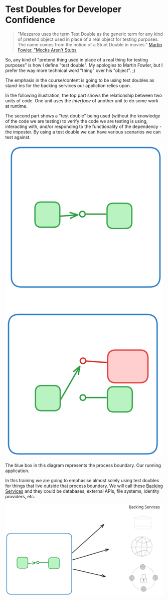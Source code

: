 # Test Doubles for Developer Confidence

> "Meszaros uses the term Test Double as the generic term for any kind of pretend object used in place of a real object for testing purposes. The name comes from the notion of a Stunt Double in movies." [Martin Fowler, "Mocks Aren't Stubs](https://martinfowler.com/articles/mocksArentStubs.html)

So, any kind of "pretend thing used in place of a real thing for testing purposes" is how I define "test double". My apologies to Martin Fowler, but I prefer the way more technical word "thing" over his "object". ;) 

The emphasis in the course/content is going to be using test doubles as stand-ins for the backing services our appliction relies upon. 

In the following illustration, the top part shows the relationship between two units of code. One unit uses the *interface* of another unit to do some work at runtime.

The second part shows a "test double" being used (without the knowledge of the code we are testing) to verify the code we are testing is using, interacting with, and/or responding to the functionality of the dependency - the imposter. By using a test double we can have various scenarios we can test against.

![Test Double Imposters](../images/imposter.svg)

The blue box in this diagram represents the process boundary. Our running application.

In this training we are going to emphasise almost solely using test doubles for things that live outside that process boundary. We will call these [Backing Services](https://12factor.net/backing-services) and they could be databases, external APIs, file systems, identity providers, etc.

![Test Doubles for Backing Services](../images/backing-services.svg)